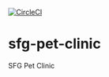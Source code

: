 [![CircleCI](https://dl.circleci.com/status-badge/img/gh/sudhir-karkala/sfg-pet-clinic/tree/master.svg?style=svg)](https://dl.circleci.com/status-badge/redirect/gh/sudhir-karkala/sfg-pet-clinic/tree/master)
# sfg-pet-clinic
SFG Pet Clinic
